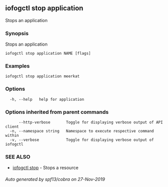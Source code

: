 ## iofogctl stop application

Stops an application

### Synopsis

Stops an application

```
iofogctl stop application NAME [flags]
```

### Examples

```
iofogctl stop application meerkat
```

### Options

```
  -h, --help   help for application
```

### Options inherited from parent commands

```
      --http-verbose       Toggle for displaying verbose output of API client
  -n, --namespace string   Namespace to execute respective command within
  -v, --verbose            Toggle for displaying verbose output of iofogctl
```

### SEE ALSO

* [iofogctl stop](iofogctl_stop.md)	 - Stops a resource

###### Auto generated by spf13/cobra on 27-Nov-2019
